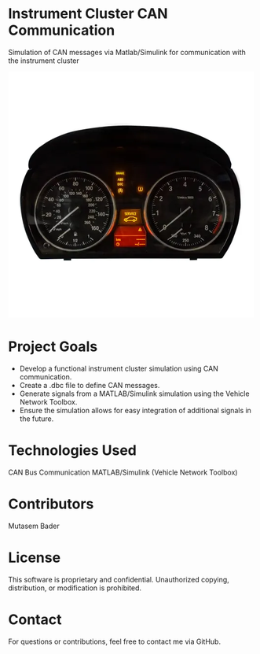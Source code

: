 # Instrument Cluster CAN Communication
Simulation of CAN messages via Matlab/Simulink for communication with the instrument cluster

![Instrument Cluster](/Image/Instrument-cluster.png)

# Project Goals
* Develop a functional instrument cluster simulation using CAN communication.
* Create a .dbc file to define CAN messages.
* Generate signals from a MATLAB/Simulink simulation using the Vehicle Network Toolbox.
* Ensure the simulation allows for easy integration of additional signals in the future.

# Technologies Used
CAN Bus Communication
MATLAB/Simulink (Vehicle Network Toolbox)

# Contributors
Mutasem Bader

# License
This software is proprietary and confidential. Unauthorized copying, distribution, or modification is prohibited.

# Contact
For questions or contributions, feel free to contact me via GitHub.
